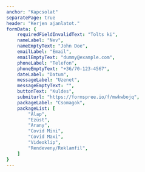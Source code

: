 ```yaml
---
anchor: "Kapcsolat"
separatePage: true
header: "Kerjen ajanlatot."
formData: {
    requiredFieldInvalidText: "Tolts ki",
    nameLabel: "Nev",
    nameEmptyText: "John Doe",
    emailLabel: "Email",
    emailEmptyText: "dummy@example.com",
    phoneLabel: "Telefon",
    phoneEmptyText: "+36/70-123-4567",
    dateLabel: "Datum",
    messageLabel: "Uzenet",
    messageEmptyText: "",
    buttonText: "Kuldes",
    submiturl: "https://formspree.io/f/mwkwbojq",
    packageLabel: "Csomagok",
    packageList: [
        "Alap",
        "Ezüst",
        "Arany",
        "Covid Mini", 
        "Covid Maxi",
        "Videoklip",
        "Rendeveny/Reklamfil",
    ]
}
---
```

